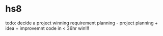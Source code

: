 # hs8

todo:
decide a project
winning requirement
planning - project planning + idea + improvemnt
code in < 36hr
win!!!
